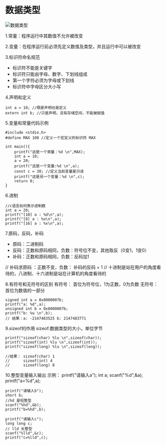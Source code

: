 # 数据类型

![数据类型](https://github.com/shuzhuchengfu2/CNote/blob/master/img/数据类型.png)

1.常量：程序运行中其数值不允许被改变

2.变量：在程序运行前必须先定义数值及类型，并且运行中可以被改变

3.标识符命名规范
 * 标识符不能是关键字
 * 标识符只能由字母、数字、下划线组成
 * 第一个字符必须为字母或下划线
 * 标识符中字母区分大小写

4.声明和定义

 	int a = 10; //既是声明也是定义
 	extern int b; //只是声明，没有存储空间，不能被赋值

5.变量和常量代码示例

	#include <stdio.h>
	#define MAX 100 //定义一个宏定义的标识符 MAX

	int main(){
	    printf("这是一个常量：%d \n",MAX);
	    int a = 10;
	    a = 20;
	    printf("这是一个变量:%d \n",a);
	    const c = 30; //定义当前变量是只读
	    printf("这是另一个变量：%d \n",c);
	    return 0;
	}

6.进制

	//c语言如何表示进制数
    int a = 20;
    printf("[10] a : %d\n",a);
    printf("[8] a : %o\n",a);
    printf("[16] a : %x\n",a);

7.原码，反码，补码
 * 原码：二进制码
 * 反码：正数和原码相同，负数：符号位不变，其他取反（0变1，1变0）
 * 补码：正数和原码相同，负数：反码加1

 // 补码求原码 ：正数不变，负数： 补码的反码 + 1
 // 十进制是站在用户的角度看待的，八进制、十六进制是站在计算机的角度看待的

8.有符号和无符号的区别
有符号： 首位为符号位，1为正数，0为负数
无符号： 首位为数值的一部分

	signed int a = 0x8000007b;
    printf("a: %d",a);
    unsigned int b = 0x8000007b;
    printf("b: %u \n",b);
    // 结果：a: -2147483525 b: 2147483771 

9.sizeof的作用
sizeof:数据类型的大小，单位字节
	
	printf("sizeof(char) %lu \n",sizeof(char));
    printf("sizeof(int) %lu \n",sizeof(int));
    printf("sizeof(long) %lu \n",sizeof(long));
    
    //结果： sizeof(char) 1
    //      sizeof(int) 4
    //      sizeof(long) 8

10.整型变量输入输出
示例：
	printf("请输入a");
    int a;
    scanf("%d",&a);
    printf("a=%d",a);
    
    printf("请输入b");
    short b;
    //hd 是短整型
    scanf("%hd",&b);
    printf("b=%hd",b);
    
    printf("请输入c");
    long long c;
    // lld 长整型
    scanf("%lld",&c);
    printf("c=%lld",c);















